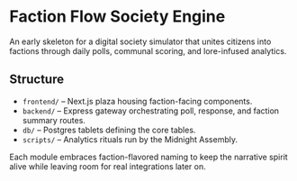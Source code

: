 # Faction Flow Society Engine

An early skeleton for a digital society simulator that unites citizens into factions through daily polls, communal scoring, and lore-infused analytics.

## Structure
- `frontend/` – Next.js plaza housing faction-facing components.
- `backend/` – Express gateway orchestrating poll, response, and faction summary routes.
- `db/` – Postgres tablets defining the core tables.
- `scripts/` – Analytics rituals run by the Midnight Assembly.

Each module embraces faction-flavored naming to keep the narrative spirit alive while leaving room for real integrations later on.
